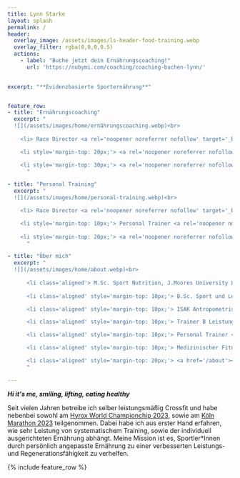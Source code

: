 ```yaml
---
title: Lynn Starke
layout: splash
permalink: /
header:
  overlay_image: /assets/images/ls-header-food-training.webp
  overlay_filter: rgba(0,0,0,0.5)
  actions:
    - label: "Buche jetzt dein Ernährungscoaching!"
      url: 'https://nubymi.com/coaching/coaching-buchen-lynn/'
  

excerpt: "**Evidenzbasierte Sporternährung**"


feature_row:
- title: "Ernährungscoaching"
  excerpt: "
  ![](/assets/images/home/ernährungscoaching.webp)<br>
  
    <li> Race Director <a rel='noopener noreferrer nofollow' target='_blank' href='https://nubymi.com/'>@NubymiNutrition</a> </li>

    <li style='margin-top: 20px;'> <a rel='noopener noreferrer nofollow' target='_blank' href='https://nubymi.com/coaching/coaching-buchen-lynn/' class='button'>Ernährungscoaching buchen</a> </li>

    <li style='margin-top: 30px;'> <a rel='noopener noreferrer nofollow' target='_blank' href='https://calendly.com/nubymi_lynn/erstgespraech_check-in' class='button'>Erstgespräch buchen</a> </li>
      "

- title: "Personal Training"
  excerpt: "
  ![](/assets/images/home/personal-training.webp)<br>

    <li> Race Director <a rel='noopener noreferrer nofollow' target='_blank' href='https://hyrox.com/'>@Hyrox</a> </li>

    <li style='margin-top: 10px;'> Personal Trainer <a rel='noopener noreferrer nofollow' target='_blank' href='https://1on1-personaltraining.de/'>@1on1-PersonalTraining</a> </li>
      
    <li style='margin-top: 20px;'> <a rel='noopener noreferrer nofollow' target='_blank' href='https://1on1-personaltraining.de/team/' class='button'>Personal Training buchen</a> </li>
      "

- title: "Über mich"
  excerpt: "
  ![](/assets/images/home/about.webp)<br>
  
      <li class='aligned'> M.Sc. Sport Nutrition, J.Moores University Liverpool </li>
    
      <li class='aligned' style='margin-top: 10px;'> B.Sc. Sport und Leistung, Deutsche Sporthochschule Köln </li>

      <li class='aligned' style='margin-top: 10px;'> ISAK Antropometrist </li>

      <li class='aligned' style='margin-top: 10px;'> Trainer B Leistungssport Olympisches Gewichtheben </li>

      <li class='aligned' style='margin-top: 10px;'> Personal Trainer </li>

      <li class='aligned' style='margin-top: 10px;'> Medizinischer Fitnesstrainer </li>

      <li class='aligned' style='margin-top: 20px;'> <a href='/about'><button class='button'>Mehr über mich</button></a> </li>   
      "

---
```


<div class="emp-box">

<b><i> Hi it's me, smiling, lifting, eating healthy </i></b>

</div>

Seit vielen Jahren betreibe ich selber leistungsmäßig Crossfit und habe nebenbei sowohl am [Hyrox World Championchip 2023](hyrox-wc23-manchester), sowie am [Köln Marathon 2023](/assets/images/Marathon_Urkunde.jpeg) teilgenommen. Dabei habe ich aus erster Hand erfahren, wie sehr Leistung von systematischem Training, sowie der individuell ausgerichteten Ernährung abhängt.
Meine Mission ist es, Sportler*Innen durch persönlich angepasste Ernährung zu einer verbesserten Leistungs- und Regenerationsfähigkeit zu verhelfen.

{% include feature_row %}

